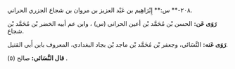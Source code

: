 ٢٠٨-** س:** إِبْرَاهِيم بن عَبْد العزيز بن مروان بن شجاع الجزري الحراني.

**رَوَى عَن:** الحسن بْن مُحَمَّد بْن أعين الحراني (س) ، وابن عم أبيه الخضر بْن مُحَمَّد بْن شجاع.

**رَوَى عَنه:** النَّسَائي، وجعفر بْن مُحَمَّد بْن ماجد بْن بجاد البغدادي، المعروف بابن أَبي القتيل.

**قال النَّسَائي:** صالح (٥) .